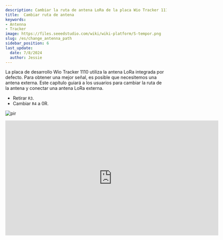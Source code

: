 ```yaml
---
description: Cambiar la ruta de antena LoRa de la placa Wio Tracker 1110
title:  Cambiar ruta de antena
keywords:
- Antenna
- Tracker
image: https://files.seeedstudio.com/wiki/wiki-platform/S-tempor.png
slug: /es/change_antenna_path
sidebar_position: 6
last_update:
  date: 7/8/2024
  author: Jessie
---
```



La placa de desarrollo Wio Tracker 1110 utiliza la antena LoRa integrada por defecto. Para obtener una mejor señal, es posible que necesitemos una antena externa. Este capítulo guiará a los usuarios para cambiar la ruta de la antena y conectar una antena LoRa externa.

- Retirar `R3`.
- Cambiar `R4` a 0R.

<p style={{textAlign: 'center'}}><img src="https://files.seeedstudio.com/wiki/SenseCAP/wio_tracker/path.png" alt="pir" width={600} height="auto" /></p>

<div style={{ textAlign: 'center' }}>
  <iframe
      width="666"
      height="360"
      src="https://www.youtube.com/embed/r1hJnt0wZg8"
      title="YouTube video player"
      frameBorder="0"
      allow="accelerometer; autoplay; clipboard-write; encrypted-media; gyroscope; picture-in-picture"
      allowFullScreen
  ></iframe>
</div>
